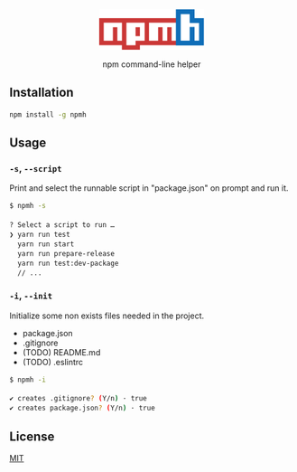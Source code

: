 <p align="center">
  <p align="center">
    <img src='./npmh.png' alt='npmh' height='72px'>
  </p>
  <p align="center">
    npm command-line helper
  </p>
</p>

## Installation

```bash
npm install -g npmh
```

## Usage

### `-s`, `--script`

Print and select the runnable script in "package.json" on prompt and run it.

```bash
$ npmh -s

? Select a script to run …
❯ yarn run test
  yarn run start
  yarn run prepare-release
  yarn run test:dev-package
  // ...
```

### `-i`, `--init`

Initialize some non exists files needed in the project.

- package.json
- .gitignore
- (TODO) README.md
- (TODO) .eslintrc

```bash
$ npmh -i

✔ creates .gitignore? (Y/n) · true
✔ creates package.json? (Y/n) · true
```

## License

[MIT](https://choosealicense.com/licenses/mit/)
